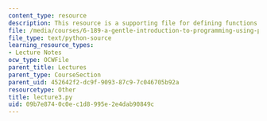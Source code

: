 ```yaml
---
content_type: resource
description: This resource is a supporting file for defining functions.
file: /media/courses/6-189-a-gentle-introduction-to-programming-using-python-january-iap-2011/09b7e8740c0ec1d8995e2e4dab90849c_lecture3.py
file_type: text/python-source
learning_resource_types:
- Lecture Notes
ocw_type: OCWFile
parent_title: Lectures
parent_type: CourseSection
parent_uid: 452642f2-dc9f-9093-87c9-7c046705b92a
resourcetype: Other
title: lecture3.py
uid: 09b7e874-0c0e-c1d8-995e-2e4dab90849c
---
```

